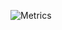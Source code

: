 ![Metrics](https://metrics.lecoq.io/dertrockx?template=classic&isocalendar=1&languages=1&isocalendar.duration=half-year&config.timezone=Asia%2FManila)
